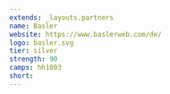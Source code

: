 ```yaml
---
extends: _layouts.partners
name: Basler
website: https://www.baslerweb.com/de/
logo: basler.svg
tier: silver
strength: 90
camps: hh1803
short:
---
```


